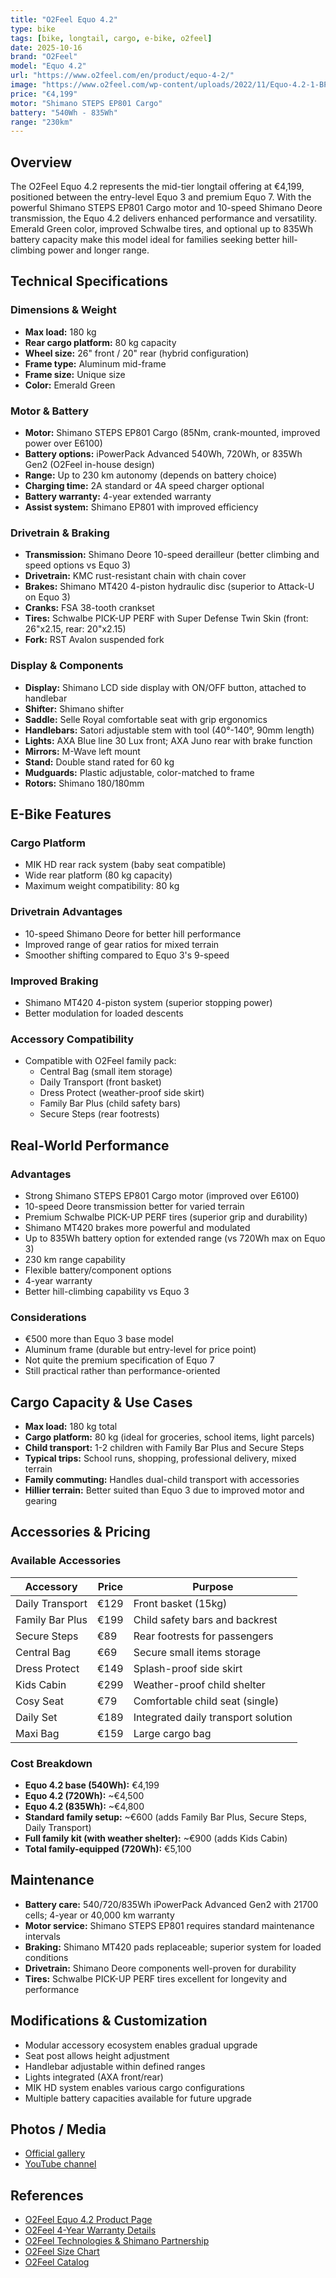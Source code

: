 ```yaml
---
title: "O2Feel Equo 4.2"
type: bike
tags: [bike, longtail, cargo, e-bike, o2feel]
date: 2025-10-16
brand: "O2Feel"
model: "Equo 4.2"
url: "https://www.o2feel.com/en/product/equo-4-2/"
image: "https://www.o2feel.com/wp-content/uploads/2022/11/Equo-4.2-1-BP-1200x1200-1-800x800.jpg"
price: "€4,199"
motor: "Shimano STEPS EP801 Cargo"
battery: "540Wh - 835Wh"
range: "230km"
---
```


## Overview

The O2Feel Equo 4.2 represents the mid-tier longtail offering at €4,199, positioned between the entry-level Equo 3 and premium Equo 7. With the powerful Shimano STEPS EP801 Cargo motor and 10-speed Shimano Deore transmission, the Equo 4.2 delivers enhanced performance and versatility. Emerald Green color, improved Schwalbe tires, and optional up to 835Wh battery capacity make this model ideal for families seeking better hill-climbing power and longer range.

## Technical Specifications

### Dimensions & Weight

- **Max load:** 180 kg
- **Rear cargo platform:** 80 kg capacity
- **Wheel size:** 26" front / 20" rear (hybrid configuration)
- **Frame type:** Aluminum mid-frame
- **Frame size:** Unique size
- **Color:** Emerald Green

### Motor & Battery

- **Motor:** Shimano STEPS EP801 Cargo (85Nm, crank-mounted, improved power over E6100)
- **Battery options:** iPowerPack Advanced 540Wh, 720Wh, or 835Wh Gen2 (O2Feel in-house design)
- **Range:** Up to 230 km autonomy (depends on battery choice)
- **Charging time:** 2A standard or 4A speed charger optional
- **Battery warranty:** 4-year extended warranty
- **Assist system:** Shimano EP801 with improved efficiency

### Drivetrain & Braking

- **Transmission:** Shimano Deore 10-speed derailleur (better climbing and speed options vs Equo 3)
- **Drivetrain:** KMC rust-resistant chain with chain cover
- **Brakes:** Shimano MT420 4-piston hydraulic disc (superior to Attack-U on Equo 3)
- **Cranks:** FSA 38-tooth crankset
- **Tires:** Schwalbe PICK-UP PERF with Super Defense Twin Skin (front: 26"x2.15, rear: 20"x2.15)
- **Fork:** RST Avalon suspended fork

### Display & Components

- **Display:** Shimano LCD side display with ON/OFF button, attached to handlebar
- **Shifter:** Shimano shifter
- **Saddle:** Selle Royal comfortable seat with grip ergonomics
- **Handlebars:** Satori adjustable stem with tool (40°-140°, 90mm length)
- **Lights:** AXA Blue line 30 Lux front; AXA Juno rear with brake function
- **Mirrors:** M-Wave left mount
- **Stand:** Double stand rated for 60 kg
- **Mudguards:** Plastic adjustable, color-matched to frame
- **Rotors:** Shimano 180/180mm

## E-Bike Features

### Cargo Platform

- MIK HD rear rack system (baby seat compatible)
- Wide rear platform (80 kg capacity)
- Maximum weight compatibility: 80 kg

### Drivetrain Advantages

- 10-speed Shimano Deore for better hill performance
- Improved range of gear ratios for mixed terrain
- Smoother shifting compared to Equo 3's 9-speed

### Improved Braking

- Shimano MT420 4-piston system (superior stopping power)
- Better modulation for loaded descents

### Accessory Compatibility

- Compatible with O2Feel family pack:
  - Central Bag (small item storage)
  - Daily Transport (front basket)
  - Dress Protect (weather-proof side skirt)
  - Family Bar Plus (child safety bars)
  - Secure Steps (rear footrests)

## Real-World Performance

### Advantages

- Strong Shimano STEPS EP801 Cargo motor (improved over E6100)
- 10-speed Deore transmission better for varied terrain
- Premium Schwalbe PICK-UP PERF tires (superior grip and durability)
- Shimano MT420 brakes more powerful and modulated
- Up to 835Wh battery option for extended range (vs 720Wh max on Equo 3)
- 230 km range capability
- Flexible battery/component options
- 4-year warranty
- Better hill-climbing capability vs Equo 3

### Considerations

- €500 more than Equo 3 base model
- Aluminum frame (durable but entry-level for price point)
- Not quite the premium specification of Equo 7
- Still practical rather than performance-oriented

## Cargo Capacity & Use Cases

- **Max load:** 180 kg total
- **Cargo platform:** 80 kg (ideal for groceries, school items, light parcels)
- **Child transport:** 1-2 children with Family Bar Plus and Secure Steps
- **Typical trips:** School runs, shopping, professional delivery, mixed terrain
- **Family commuting:** Handles dual-child transport with accessories
- **Hillier terrain:** Better suited than Equo 3 due to improved motor and gearing

## Accessories & Pricing

### Available Accessories

| Accessory       | Price | Purpose                             |
| --------------- | ----- | ----------------------------------- |
| Daily Transport | €129  | Front basket (15kg)                 |
| Family Bar Plus | €199  | Child safety bars and backrest      |
| Secure Steps    | €89   | Rear footrests for passengers       |
| Central Bag     | €69   | Secure small items storage          |
| Dress Protect   | €149  | Splash-proof side skirt             |
| Kids Cabin      | €299  | Weather-proof child shelter         |
| Cosy Seat       | €79   | Comfortable child seat (single)     |
| Daily Set       | €189  | Integrated daily transport solution |
| Maxi Bag        | €159  | Large cargo bag                     |

### Cost Breakdown

- **Equo 4.2 base (540Wh):** €4,199
- **Equo 4.2 (720Wh):** ~€4,500
- **Equo 4.2 (835Wh):** ~€4,800
- **Standard family setup:** ~€600 (adds Family Bar Plus, Secure Steps, Daily Transport)
- **Full family kit (with weather shelter):** ~€900 (adds Kids Cabin)
- **Total family-equipped (720Wh):** €5,100

## Maintenance

- **Battery care:** 540/720/835Wh iPowerPack Advanced Gen2 with 21700 cells; 4-year or 40,000 km warranty
- **Motor service:** Shimano STEPS EP801 requires standard maintenance intervals
- **Braking:** Shimano MT420 pads replaceable; superior system for loaded conditions
- **Drivetrain:** Shimano Deore components well-proven for durability
- **Tires:** Schwalbe PICK-UP PERF tires excellent for longevity and performance

## Modifications & Customization

- Modular accessory ecosystem enables gradual upgrade
- Seat post allows height adjustment
- Handlebar adjustable within defined ranges
- Lights integrated (AXA front/rear)
- MIK HD system enables various cargo configurations
- Multiple battery capacities available for future upgrade

## Photos / Media

- [Official gallery](https://www.o2feel.com/en/product/equo-4-2/)
- [YouTube channel](https://www.youtube.com/c/O2FeelBikes)

## References

- [O2Feel Equo 4.2 Product Page](https://www.o2feel.com/en/product/equo-4-2/)
- [O2Feel 4-Year Warranty Details](https://www.o2feel.com/en/4-year-warranty/)
- [O2Feel Technologies & Shimano Partnership](https://www.o2feel.com/en/o2feel-e-bikes-shimano/)
- [O2Feel Size Chart](https://www.o2feel.com/en/size-chart/)
- [O2Feel Catalog](https://www.o2feel.com/en/catalog/)
